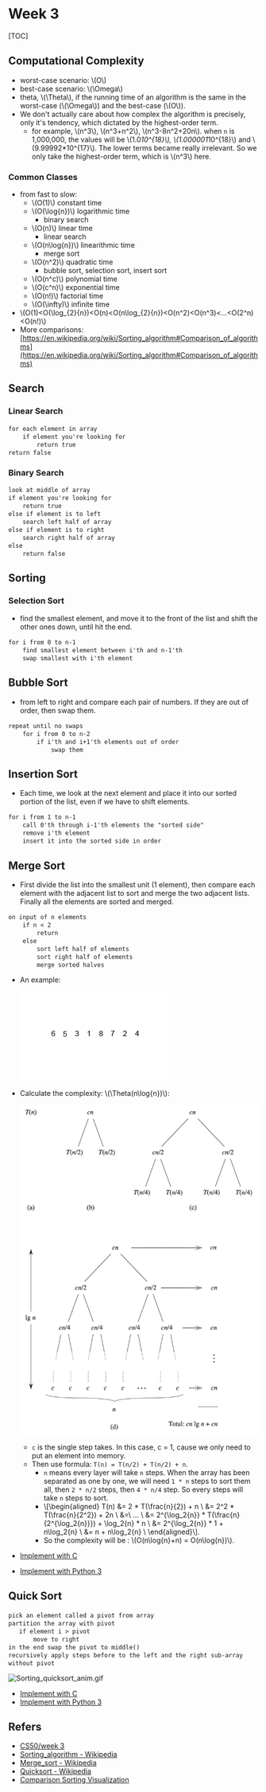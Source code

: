 # Week 3

[TOC]


## Computational Complexity

* worst-case scenario: \\(O\\)
* best-case scenario: \\(\Omega\\)
* theta, \\(\Theta\\), if the running time of an algorithm is the same in the worst-case (\\(\Omega\\)) and the best-case (\\(O\\)).
* We don't actually care about how complex the algorithm is precisely, only it's tendency, which dictated by the highest-order term.
    * for example, \\(n^3\\), \\(n^3+n^2\\), \\(n^3-8n^2+20n\\). when `n` is 1,000,000, the values will be \\(1.0*10^{18}\\), \\(1.000001*10^{18}\\) and \\(9.99992*10^{17}\\). The lower terms became really irrelevant. So we only take the highest-order term, which is \\(n^3\\) here.

### Common Classes 

* from fast to slow:
    * \\(O(1)\\) constant time
    * \\(O(\log{n})\\) logarithmic time
        * binary search
    * \\(O(n)\\) linear time
        * linear search
    * \\(O(n\log{n})\\) linearithmic time
        * merge sort 
    * \\(O(n^2)\\) quadratic time
        * bubble sort, selection sort, insert sort
    * \\(O(n^c)\\) polynomial time
    * \\(O(c^n)\\) exponential time 
    * \\(O(n!)\\) factorial time
    * \\(O(\infty)\\) infinite time
* \\(O(1)<O(\log_{2}{n})<O(n)<O(n\log_{2}{n})<O(n^2)<O(n^3)<…<O(2^n)<O(n!)\\)
* More comparisons: [https://en.wikipedia.org/wiki/Sorting_algorithm#Comparison_of_algorithms](https://en.wikipedia.org/wiki/Sorting_algorithm#Comparison_of_algorithms)

## Search

### Linear Search

```
for each element in array
    if element you're looking for
        return true
return false
```

### Binary Search

```
look at middle of array
if element you're looking for
    return true
else if element is to left
    search left half of array
else if element is to right
    search right half of array
else
    return false
```   

## Sorting

### Selection Sort

* find the smallest element, and move it to the front of the list and shift the other ones down, until hit the end.

```
for i from 0 to n-1
    find smallest element between i'th and n-1'th
    swap smallest with i'th element
```    
   
## Bubble Sort

* from left to right and compare each pair of numbers. If they are out of order, then swap them. 

```
repeat until no swaps
    for i from 0 to n-2
        if i'th and i+1'th elements out of order
            swap them
```  

## Insertion Sort

* Each time, we look at the next element and place it into our sorted portion of the list, even if we have to shift elements.

```
for i from 1 to n-1
    call 0'th through i-1'th elements the "sorted side"
    remove i'th element
    insert it into the sorted side in order
```    
## Merge Sort

* First divide the list into the smallest unit (1 element), then compare each element with the adjacent list to sort and merge the two adjacent lists. Finally all the elements are sorted and merged.

```
on input of n elements
    if n < 2
        return
    else
        sort left half of elements
        sort right half of elements
        merge sorted halves
```

* An example:

    ![week-3-2](media/week-3-2.gif)

* Calculate the complexity: \\(\Theta(n\log{n})\\):
    
    ![week-3-1](media/week-3-1.png)
    
    * `c` is the single step takes. In this case, c = 1, cause we only need to put an element into memory. 
    * Then use formula: `T(n) = T(n/2) + T(n/2) + n`. 
        * `n` means every layer will take `n` steps. When the array has been separated as one by one, we will need `1 * n` steps to sort them all, then `2 * n/2` steps, then `4 * n/4` step. So every steps will take `n` steps to sort.
        * \\[\begin{aligned}
            T(n) &= 2 * T(\frac{n}{2}) + n \\
                &= 2^2 * T(\frac{n}{2^2}) + 2n \\
                &=\ ... \\
                &= 2^{\log_2{n}} * T(\frac{n}{2^{\log_2{n}}}) + \log_2{n} * n \\
                &= 2^{\log_2{n}} * 1 + n\log_2{n} \\
                &= n + n\log_2{n} \\
            \end{aligned}\\].
        * So the complexity will be : \\(O(n\log{n}+n) = O(n\log{n})\\).

* [Implement with C](https://gist.github.com/erictt/2c4387dba45586b967ae2efe7bb94bc7)
* [Implement with Python 3](https://gist.github.com/erictt/0438c9db11b3b25f0e24c212d8f3c3b9)

## Quick Sort

```
pick an element called a pivot from array
partition the array with pivot
   if element i > pivot
       move to right
in the end swap the pivot to middle()
recursively apply steps before to the left and the right sub-array without pivot
```   

![Sorting_quicksort_anim.gif](https://upload.wikimedia.org/wikipedia/commons/6/6a/Sorting_quicksort_anim.gif)

* [Implement with C](https://gist.github.com/erictt/daede65d8178a93a25a5e52ed07d69aa) 
* [Implement with Python 3](https://gist.github.com/erictt/0438c9db11b3b25f0e24c212d8f3c3b9)

## Refers
* [CS50/week 3](http://docs.cs50.net/2016/fall/notes/3/week3.html)
* [Sorting_algorithm - Wikipedia](https://en.wikipedia.org/wiki/Sorting_algorithm)
* [Merge_sort - Wikipedia](https://en.wikipedia.org/wiki/Merge_sort)
* [Quicksort - Wikipedia](https://en.wikipedia.org/wiki/Quicksort)
* [Comparison Sorting Visualization](https://www.cs.usfca.edu/~galles/visualization/ComparisonSort.html)


